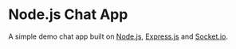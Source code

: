 # Node.js Chat App

A simple demo chat app built on [Node.js](https://nodejs.org/), [Express.js](https://expressjs.com/) and [Socket.io](https://socket.io/).

